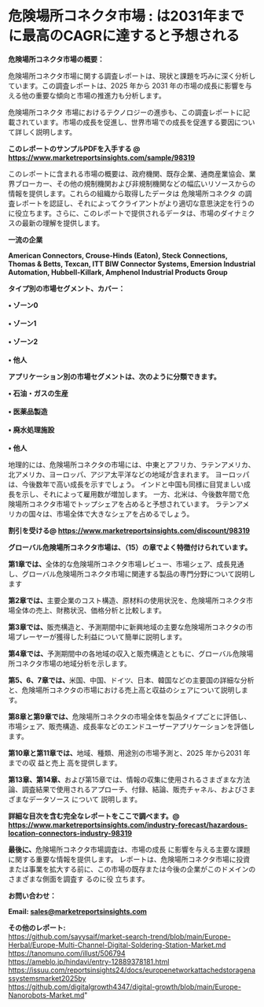 # 危険場所コネクタ市場 : は2031年までに最高のCAGRに達すると予想される

<strong><b>危険場所コネクタ市場の概要：</b></strong>

危険場所コネクタ市場に関する調査レポートは、現状と課題を巧みに深く分析しています。この調査レポートは、2025 年から 2031 年の市場の成長に影響を与える他の重要な傾向と市場の推進力も分析します。

危険場所コネクタ 市場におけるテクノロジーの進歩も、この調査レポートに記載されています。市場の成長を促進し、世界市場での成長を促進する要因について詳しく説明します。

<strong>このレポートのサンプルPDFを入手する @ <a href=https://www.marketreportsinsights.com/sample/98319>https://www.marketreportsinsights.com/sample/98319</a></strong>

このレポートに含まれる市場の概要は、政府機関、既存企業、通商産業協会、業界ブローカー、その他の規制機関および非規制機関などの幅広いリソースからの情報を提供します。これらの組織から取得したデータは 危険場所コネクタ の調査レポートを認証し、それによってクライアントがより適切な意思決定を行うのに役立ちます。さらに、このレポートで提供されるデータは、市場のダイナミクスの最新の理解を提供します。

<strong>一流の企業</strong>

<strong><b>American Connectors, Crouse-Hinds (Eaton), Steck Connections, Thomas & Betts, Texcan, ITT BIW Connector Systems, Emersion Industrial Automation, Hubbell-Killark, Amphenol Industrial Products Group</b></strong>

<strong><b>タイプ別の市場セグメント、カバー：</b></strong>

<strong>• ゾーン0<br><br>• ゾーン1<br><br>• ゾーン2<br><br>• 他人</strong>

<strong><b>アプリケーション別の市場セグメントは、次のように分類できます。</b></strong>

<strong>• 石油・ガスの生産<br><br>• 医薬品製造<br><br>• 廃水処理施設<br><br>• 他人</strong>

 地理的には、危険場所コネクタの市場には、中東とアフリカ、ラテンアメリカ、北アメリカ、ヨーロッパ、アジア太平洋などの地域が含まれます。 ヨーロッパは、今後数年で高い成長を示すでしょう。 インドと中国も同様に目覚ましい成長を示し、それによって雇用数が増加します。 一方、北米は、今後数年間で危険場所コネクタ市場でトップシェアを占めると予想されています。 ラテンアメリカの国々は、市場全体で大きなシェアを占めるでしょう。

<strong>割引を受ける@ <a href=https://www.marketreportsinsights.com/discount/98319>https://www.marketreportsinsights.com/discount/98319</a></strong>

<strong><b>グローバル危険場所コネクタ市場は、（15）の章でよく特徴付けられています。</b></strong>

<strong><b>第</b></strong><strong><b>1章では、</b></strong>全体的な危険場所コネクタ市場レビュー、市場シェア、成長見通し、グローバル危険場所コネクタ市場に関連する製品の専門分野について説明します

<strong><b>第2章では、</b></strong>主要企業のコスト構造、原材料の使用状況を、危険場所コネクタ市場全体の売上、財務状況、価格分析と比較します。

<strong><b>第3章では、</b></strong>販売構造と、予測期間中に新興地域の主要な危険場所コネクタの市場プレーヤーが獲得した利益について簡単に説明します。

<strong><b>第4章では、</b></strong>予測期間中の各地域の収入と販売構造とともに、グローバル危険場所コネクタ市場の地域分析を示します。

<strong><b>第5、6、7章では、</b></strong>米国、中国、ドイツ、日本、韓国などの主要国の詳細な分析と、危険場所コネクタの市場における売上高と収益のシェアについて説明します。

<strong><b>第8章と第9章では、</b></strong>危険場所コネクタの市場全体を製品タイプごとに評価し、市場シェア、販売構造、成長率などのエンドユーザーアプリケーションを評価します。

<strong><b>第10章と第11章では、</b></strong>地域、種類、用途別の市場予測と、2025 年から2031 年までの収 益と売上 高を提供します。

<strong><b>第13章、第14章、</b></strong>および第15章では、情報の収集に使用されるさまざまな方法論、調査結果で使用されるアプローチ、付録、結論、販売チャネル、およびさまざまなデータソース について 説明します。

<strong>詳細な目次を含む完全なレポートをここで調べます。@ <a href=https://www.marketreportsinsights.com/industry-forecast/hazardous-location-connectors-industry-98319>https://www.marketreportsinsights.com/industry-forecast/hazardous-location-connectors-industry-98319</a></strong>

<strong><b>最後に、</b></strong>危険場所コネクタ市場調査は、市場の成長 に影響を</a>与える主要な課題に関する重要な情報を提供します。 レポートは、危険場所コネクタ市場に投資または事業を拡大する前に、この市場の既存または今後の企業がこのドメインのさまざまな側面を調査す るのに役 立ちます。

<strong><b>お問い合わせ：</b></strong>

<strong>Email: </strong><a href=mailto:sales@marketreportsinsights.com><strong>sales@marketreportsinsights.com</strong></a>

<strong>その他のレポート:</strong>
<br>
<a href=https://github.com/sayysaif/market-search-trend/blob/main/Europe-Herbal/Europe-Multi-Channel-Digital-Soldering-Station-Market.md>https://github.com/sayysaif/market-search-trend/blob/main/Europe-Herbal/Europe-Multi-Channel-Digital-Soldering-Station-Market.md</a>
<br>
<a href=https://tanomuno.com/illust/506794>https://tanomuno.com/illust/506794</a>
<br>
<a href=https://ameblo.jp/hindavi/entry-12889378181.html>https://ameblo.jp/hindavi/entry-12889378181.html</a>
<br>
<a href=https://issuu.com/reportsinsights24/docs/europenetworkattachedstoragenassystemsmarket2025by>https://issuu.com/reportsinsights24/docs/europenetworkattachedstoragenassystemsmarket2025by</a>
<br>
<a href=https://github.com/digitalgrowth4347/digital-growth/blob/main/Europe-Nanorobots-Market.md>https://github.com/digitalgrowth4347/digital-growth/blob/main/Europe-Nanorobots-Market.md</a>"
